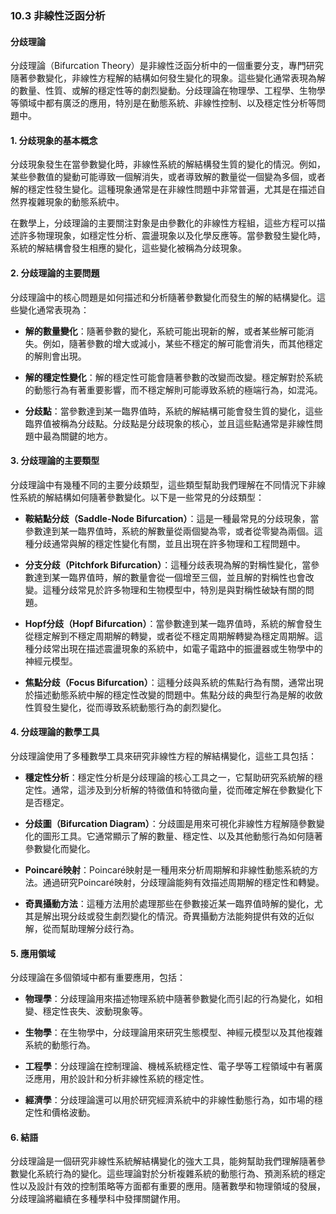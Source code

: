 ### 10.3 非線性泛函分析
#### 分歧理論

分歧理論（Bifurcation Theory）是非線性泛函分析中的一個重要分支，專門研究隨著參數變化，非線性方程解的結構如何發生變化的現象。這些變化通常表現為解的數量、性質、或解的穩定性等的劇烈變動。分歧理論在物理學、工程學、生物學等領域中都有廣泛的應用，特別是在動態系統、非線性控制、以及穩定性分析等問題中。

#### 1. 分歧現象的基本概念

分歧現象發生在當參數變化時，非線性系統的解結構發生質的變化的情況。例如，某些參數值的變動可能導致一個解消失，或者導致解的數量從一個變為多個，或者解的穩定性發生變化。這種現象通常是在非線性問題中非常普遍，尤其是在描述自然界複雜現象的動態系統中。

在數學上，分歧理論的主要關注對象是由參數化的非線性方程組，這些方程可以描述許多物理現象，如穩定性分析、震盪現象以及化學反應等。當參數發生變化時，系統的解結構會發生相應的變化，這些變化被稱為分歧現象。

#### 2. 分歧理論的主要問題

分歧理論中的核心問題是如何描述和分析隨著參數變化而發生的解的結構變化。這些變化通常表現為：

- **解的數量變化**：隨著參數的變化，系統可能出現新的解，或者某些解可能消失。例如，隨著參數的增大或減小，某些不穩定的解可能會消失，而其他穩定的解則會出現。

- **解的穩定性變化**：解的穩定性可能會隨著參數的改變而改變。穩定解對於系統的動態行為有著重要影響，而不穩定解則可能導致系統的極端行為，如混沌。

- **分歧點**：當參數達到某一臨界值時，系統的解結構可能會發生質的變化，這些臨界值被稱為分歧點。分歧點是分歧現象的核心，並且這些點通常是非線性問題中最為關鍵的地方。

#### 3. 分歧理論的主要類型

分歧理論中有幾種不同的主要分歧類型，這些類型幫助我們理解在不同情況下非線性系統的解結構如何隨著參數變化。以下是一些常見的分歧類型：

- **鞍結點分歧（Saddle-Node Bifurcation）**：這是一種最常見的分歧現象，當參數達到某一臨界值時，系統的解數量從兩個變為零，或者從零變為兩個。這種分歧通常與解的穩定性變化有關，並且出現在許多物理和工程問題中。

- **分支分歧（Pitchfork Bifurcation）**：這種分歧表現為解的對稱性變化，當參數達到某一臨界值時，解的數量會從一個增至三個，並且解的對稱性也會改變。這種分歧常見於許多物理和生物模型中，特別是與對稱性破缺有關的問題。

- **Hopf分歧（Hopf Bifurcation）**：當參數達到某一臨界值時，系統的解會發生從穩定解到不穩定周期解的轉變，或者從不穩定周期解轉變為穩定周期解。這種分歧常出現在描述震盪現象的系統中，如電子電路中的振盪器或生物學中的神經元模型。

- **焦點分歧（Focus Bifurcation）**：這種分歧與系統的焦點行為有關，通常出現於描述動態系統中解的穩定性改變的問題中。焦點分歧的典型行為是解的收斂性質發生變化，從而導致系統動態行為的劇烈變化。

#### 4. 分歧理論的數學工具

分歧理論使用了多種數學工具來研究非線性方程的解結構變化，這些工具包括：

- **穩定性分析**：穩定性分析是分歧理論的核心工具之一，它幫助研究系統解的穩定性。通常，這涉及到分析解的特徵值和特徵向量，從而確定解在參數變化下是否穩定。

- **分歧圖（Bifurcation Diagram）**：分歧圖是用來可視化非線性方程解隨參數變化的圖形工具。它通常顯示了解的數量、穩定性、以及其他動態行為如何隨著參數變化而變化。

- **Poincaré映射**：Poincaré映射是一種用來分析周期解和非線性動態系統的方法。通過研究Poincaré映射，分歧理論能夠有效描述周期解的穩定性和轉變。

- **奇異攝動方法**：這種方法用於處理那些在參數接近某一臨界值時解的變化，尤其是解出現分歧或發生劇烈變化的情況。奇異攝動方法能夠提供有效的近似解，從而幫助理解分歧行為。

#### 5. 應用領域

分歧理論在多個領域中都有重要應用，包括：

- **物理學**：分歧理論用來描述物理系統中隨著參數變化而引起的行為變化，如相變、穩定性丧失、波動現象等。

- **生物學**：在生物學中，分歧理論用來研究生態模型、神經元模型以及其他複雜系統的動態行為。

- **工程學**：分歧理論在控制理論、機械系統穩定性、電子學等工程領域中有著廣泛應用，用於設計和分析非線性系統的穩定性。

- **經濟學**：分歧理論還可以用於研究經濟系統中的非線性動態行為，如市場的穩定性和價格波動。

#### 6. 結語

分歧理論是一個研究非線性系統解結構變化的強大工具，能夠幫助我們理解隨著參數變化系統行為的變化。這些理論對於分析複雜系統的動態行為、預測系統的穩定性以及設計有效的控制策略等方面都有重要的應用。隨著數學和物理領域的發展，分歧理論將繼續在多種學科中發揮關鍵作用。